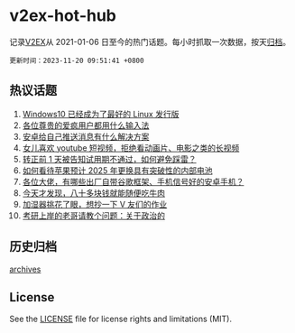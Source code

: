 # v2ex-hot-hub

 记录[V2EX](https://www.v2ex.com/)从 2021-01-06 日至今的热门话题。每小时抓取一次数据，按天[归档](archives)。

`更新时间：2023-11-20 09:51:41 +0800`

## 热议话题

1. [Windows10 已经成为了最好的 Linux 发行版](https://www.v2ex.com/t/993189)
1. [各位尊贵的爱疯用户都用什么输入法](https://www.v2ex.com/t/993287)
1. [安卓给自己推送消息有什么解决方案](https://www.v2ex.com/t/993205)
1. [女儿喜欢 youtube 短视频，拒绝看动画片、电影之类的长视频](https://www.v2ex.com/t/993313)
1. [转正前 1 天被告知试用期不通过，如何避免踩雷？](https://www.v2ex.com/t/993191)
1. [如何看待苹果预计 2025 年更换具有突破性的内部电池](https://www.v2ex.com/t/993173)
1. [各位大佬，有哪些出厂自带谷歌框架、手机信号好的安卓手机？](https://www.v2ex.com/t/993259)
1. [今天才发现，八十多块钱就能随便吃牛肉](https://www.v2ex.com/t/993197)
1. [加湿器挑花了眼，想抄一下 V 友们的作业](https://www.v2ex.com/t/993247)
1. [考研上岸的老哥请教个问题：关于政治的](https://www.v2ex.com/t/993196)

## 历史归档

[archives](archives)

## License

See the [LICENSE](LICENSE) file for license rights and limitations (MIT).

